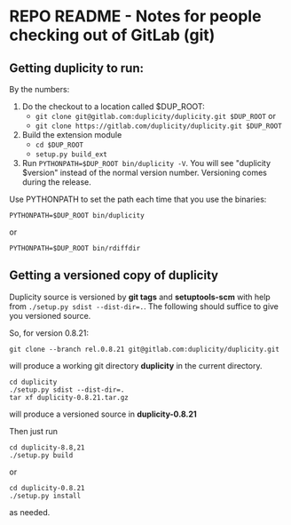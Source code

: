 # REPO README - Notes for people checking out of GitLab (git)

## Getting duplicity to run:

By the numbers:
1. Do the checkout to a location called $DUP_ROOT:
   - `git clone git@gitlab.com:duplicity/duplicity.git $DUP_ROOT` or
   - `git clone https://gitlab.com/duplicity/duplicity.git $DUP_ROOT`
2. Build the extension module
   - `cd $DUP_ROOT`
   - `setup.py build_ext`
3. Run `PYTHONPATH=$DUP_ROOT bin/duplicity -V`. You will see
   "duplicity $version" instead of the normal version number.
   Versioning comes during the release.

Use PYTHONPATH to set the path each time that you use the binaries:

`PYTHONPATH=$DUP_ROOT bin/duplicity`

or

`PYTHONPATH=$DUP_ROOT bin/rdiffdir`


## Getting a versioned copy of duplicity

Duplicity source is versioned by **git tags** and **setuptools-scm** with help from `./setup.py sdist --dist-dir=.`.
The following should suffice to give you versioned source.

So, for version 0.8.21:
```
git clone --branch rel.0.8.21 git@gitlab.com:duplicity/duplicity.git
```
will produce a working git directory **duplicity** in the current directory.
```
cd duplicity
./setup.py sdist --dist-dir=.
tar xf duplicity-0.8.21.tar.gz
```
will produce a versioned source in **duplicity-0.8.21**

Then just run
```
cd duplicity-8.8,21
./setup.py build
```
or
```
cd duplicity-0.8.21
./setup.py install
```
as needed.
